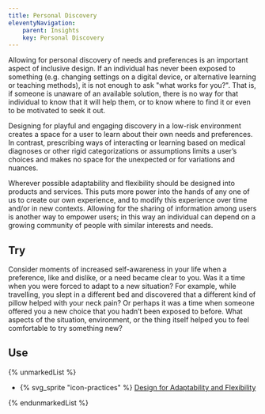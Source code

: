 ```yaml
---
title: Personal Discovery
eleventyNavigation:
    parent: Insights
    key: Personal Discovery
---
```


Allowing for personal discovery of needs and preferences is an important aspect of inclusive design. If an individual
has never been exposed to something (e.g. changing settings on a digital device, or alternative learning or teaching
methods), it is not enough to ask "what works for you?". That is, if someone is unaware of an available solution, there
is no way for that individual to know that it will help them, or to know where to find it or even to be motivated to
seek it out.

Designing for playful and engaging discovery in a low-risk environment creates a space for a user to learn about their
own needs and preferences. In contrast, prescribing ways of interacting or learning based on medical diagnoses or other
rigid categorizations or assumptions limits a user’s choices and makes no space for the unexpected or for variations and
nuances.

Wherever possible adaptability and flexibility should be designed into products and services. This puts more power into
the hands of any one of us to create our own experience, and to modify this experience over time and/or in new contexts.
Allowing for the sharing of information among users is another way to empower users; in this way an individual can
depend on a growing community of people with similar interests and needs.

## Try

Consider moments of increased self-awareness in your life when a preference, like and dislike, or a need became clear to
you. Was it a time when you were forced to adapt to a new situation? For example, while travelling, you slept in a
different bed and discovered that a different kind of pillow helped with your neck pain? Or perhaps it was a time when
someone offered you a new choice that you hadn’t been exposed to before. What aspects of the situation, environment, or
the thing itself helped you to feel comfortable to try something new?

## Use

{% unmarkedList %}

* {% svg_sprite "icon-practices" %} [Design for Adaptability and Flexibility](../../practices/design-for-adaptability-and-flexibility/)

{% endunmarkedList %}
